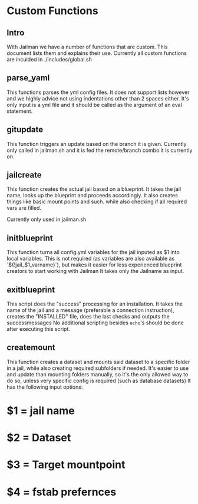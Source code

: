 # Custom Functions

## Intro

With Jailman we have a number of functions that are custom. This document lists them and explains their use. Currently all custom functions are inculded in ./includes/global.sh

## parse_yaml
This functions parses the yml config files. It does not support lists however and we highly advice not using indentations other than 2 spaces either.
It's only input is a yml file and it should be called as the argument of an eval statement.

## gitupdate
This function triggers an update based on the branch it is given.
Currently only called in jailman.sh and it is fed the remote/branch combo it is currently on.

## jailcreate
This function creates the actual jail based on a blueprint.
It takes the jail name, looks up the blueprint and proceeds accordingly.
It also creates things like basic mount points and such. while also checking if all required vars are filled.

Currently only used in jailman.sh

## initblueprint
This function turns all config.yml variables for the jail inputed as $1 into local variables. This is not required (as variables are also available as `${!jail_$1_varname}`), but makes it easier for less experienced blueprint creators to start working with Jailman
It takes only the Jailname as input.

## exitblueprint
This script does the "success" processing for an installation. It takes the name of the jail and a message (preferable a connection instruction), creates the "INSTALLED" file, does the last checks and outputs the successmessages
No additional scripting besides `echo`'s should be done after executing this script.

## createmount
This function creates a dataset and mounts said dataset to a specific folder in a jail, while also creating required subfolders if needed.
It's easier to use and update than mounting folders manually, so it's the only allowed way to do so, unless very specific config is required (such as database datasets)
It has the following input options:
# $1 = jail name
# $2 = Dataset
# $3 = Target mountpoint
# $4 = fstab prefernces
